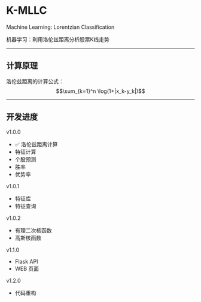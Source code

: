 # K-MLLC

Machine Learning: Lorentzian Classification

机器学习：利用洛伦兹距离分析股票K线走势

---

## 计算原理

洛伦兹距离的计算公式： $$\sum_{k=1}^n \log(1+|x_k-y_k|)$$

---

## 开发进度

v1.0.0

* &#x2705; 洛伦兹距离计算
* 特征计算
* 个股预测
* 胜率
* 优势率

v1.0.1

* 特征库
* 特征查询

v1.0.2

* 有理二次核函数
* 高斯核函数

v1.1.0

* Flask API
* WEB 页面

v1.2.0

* 代码重构


